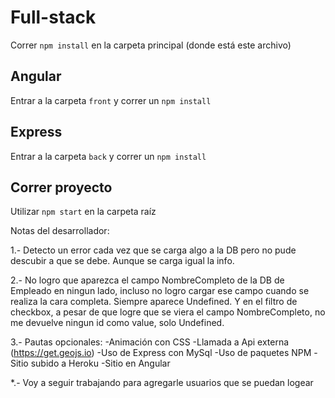 # Full-stack

Correr `npm install` en la carpeta principal (donde está este archivo)

## Angular

Entrar a la carpeta `front` y correr un `npm install`

## Express

Entrar a la carpeta `back` y correr un `npm install`

## Correr proyecto

Utilizar `npm start` en la carpeta raíz




Notas del desarrollador:

1.- Detecto un error cada vez que se carga algo a la DB pero no pude descubir a que se debe.
Aunque se carga igual la info.

2.- No logro que aparezca el campo NombreCompleto de la DB de Empleado en ningun lado, incluso no logro cargar
ese campo cuando se realiza la cara completa. Siempre aparece Undefined. Y en el filtro de checkbox, a pesar de que logre que se viera el campo NombreCompleto, no me devuelve ningun id como value, solo Undefined.

3.- Pautas opcionales:
    -Animación con CSS
    -Llamada a Api externa (https://get.geojs.io)
    -Uso de Express con MySql
    -Uso de paquetes NPM
    -Sitio subido a Heroku
    -Sitio en Angular

*.- Voy a seguir trabajando para agregarle usuarios que se puedan logear
